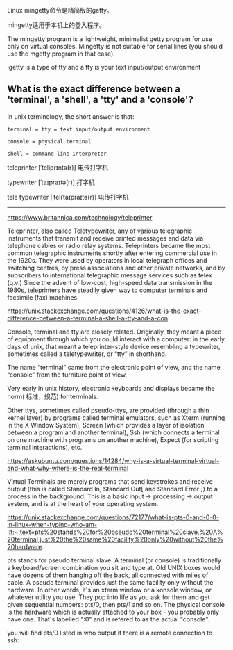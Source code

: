 
Linux mingetty命令是精简版的getty。

mingetty适用于本机上的登入程序。


The mingetty program is a lightweight, minimalist getty program for use only on
virtual consoles.  Mingetty is not suitable for serial lines (you should use
the mgetty program in that case).


igetty is a type of tty and a tty is your text input/output environment


## What is the exact difference between a 'terminal', a 'shell', a 'tty' and a 'console'?


In unix terminology, the short answer is that: 

    terminal = tty = text input/output environment

    console = physical terminal

    shell = command line interpreter


teleprinter         [ˈteliprɪntə(r)]        电传打字机

typewriter          [ˈtaɪpraɪtə(r)]         打字机

tele typewriter      [ˌteliˈtaɪpraɪtə(r)]    电传打字机


--- 

https://www.britannica.com/technology/teleprinter

Teleprinter, also called Teletypewriter, any of various telegraphic instruments
that transmit and receive printed messages and data via telephone cables or
radio relay systems. Teleprinters became the most common telegraphic
instruments shortly after entering commercial use in the 1920s. They were used
by operators in local telegraph offices and switching centres, by press
associations and other private networks, and by subscribers to international
telegraphic message services such as telex (q.v.) Since the advent of low-cost,
high-speed data transmission in the 1980s, teleprinters have steadily given way
to computer terminals and facsimile (fax) machines.


https://unix.stackexchange.com/questions/4126/what-is-the-exact-difference-between-a-terminal-a-shell-a-tty-and-a-con

Console, terminal and tty are closely related. Originally, they meant a piece
of equipment through which you could interact with a computer: in the early
days of unix, that meant a teleprinter-style device resembling a typewriter,
sometimes called a teletypewriter, or “tty” in shorthand. 

The name “terminal” came from the electronic point of view, 
and the name “console” from the furniture point of view. 

Very early in unix history, electronic keyboards and displays became the norm(
标准，规范) for terminals.



Other ttys, sometimes called pseudo-ttys, are provided (through a thin kernel
layer) by programs called terminal emulators, such as Xterm (running in the X
Window System), Screen (which provides a layer of isolation between a program
and another terminal), Ssh (which connects a terminal on one machine with
programs on another machine), Expect (for scripting terminal interactions),
etc.


https://askubuntu.com/questions/14284/why-is-a-virtual-terminal-virtual-and-what-why-where-is-the-real-terminal

Virtual Terminals are merely programs that send keystrokes and receive output
(this is called Standard In, Standard Out[ and Standard Error ]) to a process
in the background. This is a basic input → processing → output system, and is
at the heart of your operating system.


https://unix.stackexchange.com/questions/72177/what-is-pts-0-and-0-0-in-linux-when-typing-who-am-i#:~:text=pts%20stands%20for%20pseudo%20terminal%20slave.%20A%20terminal,just%20the%20same%20facility%20only%20without%20the%20hardware.

pts stands for pseudo terminal slave. A terminal (or console) is traditionally
a keyboard/screen combination you sit and type at. Old UNIX boxes would have
dozens of them hanging off the back, all connected with miles of cable. A
pseudo terminal provides just the same facility only without the hardware. In
other words, it's an xterm window or a konsole window, or whatever utility you
use. They pop into life as you ask for them and get given sequential numbers:
pts/0, then pts/1 and so on. The physical console is the hardware which is
actually attached to your box - you probably only have one. That's labelled
":0" and is refered to as the actual "console".

you will find pts/0 listed in who output if there is a remote connection to ssh:

